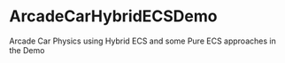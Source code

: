 # ArcadeCarHybridECSDemo
Arcade Car Physics using Hybrid ECS and some Pure ECS approaches in the Demo
